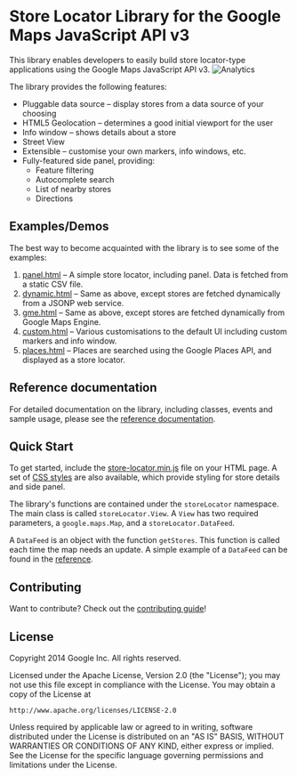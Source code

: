 Store Locator Library for the Google Maps JavaScript API v3
==============

This library enables developers to easily build store locator-type applications using the Google Maps JavaScript API v3.
![Analytics](https://ga-beacon.appspot.com/UA-12846745-20/js-store-locator/readme?pixel)

The library provides the following features:

* Pluggable data source – display stores from a data source of your choosing
* HTML5 Geolocation – determines a good initial viewport for the user
* Info window – shows details about a store
* Street View
* Extensible – customise your own markers, info windows, etc.
* Fully-featured side panel, providing:
  * Feature filtering
  * Autocomplete search
  * List of nearby stores
  * Directions

## Examples/Demos

The best way to become acquainted with the library is to see some of the examples:

1. [panel.html](https://googlemaps.github.io/js-store-locator/examples/panel.html) – A simple store locator, including panel. Data is fetched from a static CSV file.
2. [dynamic.html](https://googlemaps.github.io/js-store-locator/examples/dynamic.html) – Same as above, except stores are fetched dynamically from a JSONP web service.
3. [gme.html](https://googlemaps.github.io/js-store-locator/examples/gme.html) – Same as above, except stores are fetched dynamically from Google Maps Engine.
4. [custom.html](https://googlemaps.github.io/js-store-locator/examples/custom.html) – Various customisations to the default UI including custom markers and info window.
5. [places.html](https://googlemaps.github.io/js-store-locator/examples/places.html) – Places are searched using the Google Places API, and displayed as a store locator.

## Reference documentation

For detailed documentation on the library, including classes, events and sample usage, please see the [reference documentation](https://googlemaps.github.io/js-store-locator/reference.html).

## Quick Start

To get started, include the [store-locator.min.js](https://github.com/googlemaps/js-store-locator/blob/gh-pages/dist/store-locator.min.js) file on your HTML page. A set of [CSS styles](https://github.com/googlemaps/js-store-locator/blob/gh-pages/css/storelocator.css) are also available, which provide styling for store details and side panel.

The library's functions are contained under the `storeLocator` namespace. The main class is called `storeLocator.View`. A `View` has two required parameters, a `google.maps.Map`, and a `storeLocator.DataFeed`.

A `DataFeed` is an object with the function `getStores`. This function is called each time the map needs an update. A simple example of a `DataFeed` can be found in the [reference](https://googlemaps.github.io/js-store-locator/reference.html#storeLocator.DataFeed).

## Contributing

Want to contribute? Check out the [contributing guide](CONTRIBUTING.md)!

## License

Copyright 2014 Google Inc. All rights reserved.

Licensed under the Apache License, Version 2.0 (the "License");
you may not use this file except in compliance with the License.
You may obtain a copy of the License at

    http://www.apache.org/licenses/LICENSE-2.0

Unless required by applicable law or agreed to in writing, software
distributed under the License is distributed on an "AS IS" BASIS,
WITHOUT WARRANTIES OR CONDITIONS OF ANY KIND, either express or implied.
See the License for the specific language governing permissions and
limitations under the License.
